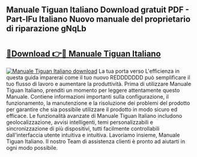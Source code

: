 ## Manuale Tiguan Italiano Download gratuit PDF - Part-IFu Italiano Nuovo manuale del proprietario di riparazione gNqLb

# <h2><a href="http://dfgvame.blite.top/?on=Manuale+Tiguan+Italiano">🔗Download 👉🔴 Manuale Tiguan Italiano</a></h2>

[![Manuale Tiguan Italiano download](https://i.imgur.com/lujVjoI.png)](http://dfgvame.blite.top/?on=Manuale+Tiguan+Italiano)
La tua porta verso L'efficienza in questa guida imparerai come il tuo nuovo REDDDDDDD può semplificare il tuo flusso di lavoro e aumentare la produttività. Prima di utilizzare Manuale Tiguan Italiano, prenditi un momento per leggere attentamente questo Manuale. Contiene informazioni importanti sulla configurazione, il funzionamento, la manutenzione e la risoluzione dei problemi del prodotto per garantire che sia possibile utilizzare il prodotto in modo sicuro ed efficace. Le funzionalità avanzate di Manuale Tiguan Italiano includono geolocalizzazione, avvisi intelligenti, temi personalizzabili e sincronizzazione di più dispositivi, tutti facilmente controllabili dall'interfaccia utente intuitiva e intuitiva. Lavoriamo insieme, Manuale Tiguan Italiano. Il nostro Team di assistenza clienti è pronto ad aiutarti in ogni modo possibile.
